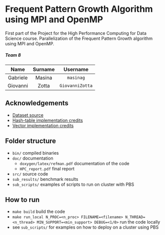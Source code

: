 # Frequent Pattern Growth Algorithm using MPI and OpenMP

First part of the Project for the High Performance Computing for Data Science course.
Parallelization of the Frequent Pattern Growth algorithm using MPI and OpenMP.

##### Team 8

|   Name   |  Surname  |     Username     |
| :------: | :-------: | :--------------: |
| Gabriele |  Masina   | `masinag`        |
| Giovanni |   Zotta   | `GiovanniZotta`  |

## Acknowledgements

* [Dataset source](https://www.kaggle.com/jeffheaton/characteristics-that-favor-freqitemset-algorithms)
* [Hash-table implementation credits](https://github.com/zigalenarcic/c_hashmap)
* [Vector implementation credits](https://github.com/eteran/c-vector)


## Folder structure

* `bin/` compiled binaries
* `doc/` documentation
  * `doxygen/latex/refman.pdf` documentation of the code
  * `HPC_report.pdf` final report
* `src/` source code
* `sub_results/` benchmark results
* `sub_scripts/` examples of scripts to run on cluster with PBS


## How to run

* `make build` build the code
* `make run_local N_PROC=<n_proc> FILENAME=<filename> N_THREAD=<n_thread> MIN_SUPPORT=<min_support> DEBUG=<1/0>` run the code locally 
* see `sub_scripts/` for examples on how to deploy on a cluster using PBS